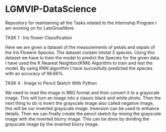 # LGMVIP-DataScience

Repository for maintaining all the Tasks related to the Internship Program I am working on for LetsGrowMore

TASK 1 : Iris flower Classification

Here we are given a dataset of the measurements of petals and sepals of the Iris Flowere Species. The dataset contain intotal 3 species. Using this dataset we have to train the model to predict the Species for the given data. I have used the K Nearest Neighbor(KNN) Algorithm to train and test the model. By using KNN algorithm I have succesfully predicted the species with an accuracy of 96.66%. 

TASK 4 : Image to Pencil Sketch With Python

We need to read the image in RBG format and then convert it to a grayscale image. This will turn an image into a classic black and white photo. Then the next thing to do is invert the grayscale image also called negative image, this will be our inverted grayscale image. Inversion can be used to enhance details. Then we can finally create the pencil sketch by mixing the grayscale image with the inverted blurry image. This can be done by dividing the grayscale image by the inverted blurry image. 
